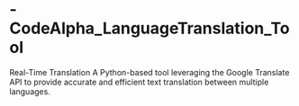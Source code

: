 # -CodeAlpha_LanguageTranslation_Tool
Real-Time Translation
A Python-based tool leveraging the Google Translate API to provide accurate and efficient text translation between multiple languages.
